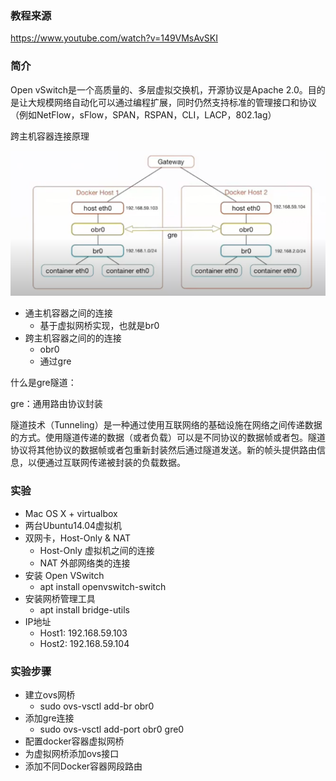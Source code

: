 ### 教程来源

https://www.youtube.com/watch?v=149VMsAvSKI

### 简介

Open vSwitch是一个高质量的、多层虚拟交换机，开源协议是Apache 2.0。目的是让大规模网络自动化可以通过编程扩展，同时仍然支持标准的管理接口和协议（例如NetFlow，sFlow，SPAN，RSPAN，CLI，LACP，802.1ag）

跨主机容器连接原理

![](/static/images/2111/p001.png)

- 通主机容器之间的连接
  - 基于虚拟网桥实现，也就是br0
- 跨主机容器之间的的连接
  - obr0
  - 通过gre

什么是gre隧道：

gre：通用路由协议封装

隧道技术（Tunneling）是一种通过使用互联网络的基础设施在网络之间传递数据的方式。使用隧道传递的数据（或者负载）可以是不同协议的数据帧或者包。隧道协议将其他协议的数据帧或者包重新封装然后通过隧道发送。新的帧头提供路由信息，以便通过互联网传递被封装的负载数据。

### 实验

- Mac OS X + virtualbox
- 两台Ubuntu14.04虚拟机
- 双网卡，Host-Only & NAT
  - Host-Only 虚拟机之间的连接
  - NAT 外部网络类的连接
- 安装 Open VSwitch
  - apt install openvswitch-switch
- 安装网桥管理工具
  - apt install bridge-utils
- IP地址
  - Host1: 192.168.59.103
  - Host2: 192.168.59.104

### 实验步骤

- 建立ovs网桥
  - sudo ovs-vsctl add-br obr0
- 添加gre连接
  - sudo ovs-vsctl add-port obr0 gre0
- 配置docker容器虚拟网桥
- 为虚拟网桥添加ovs接口
- 添加不同Docker容器网段路由

